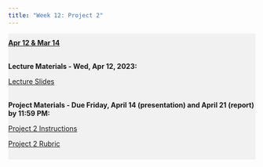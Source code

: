 ```yaml
---
title: "Week 12: Project 2"
---
```


<div style="background-color:rgba(0, 0, 0, 0.0470588); text-align:left; vertical-align: middle; padding:10px 0;">
<b><u>Apr 12 & Mar 14</u></b> <br> <br>

<b>Lecture Materials - Wed, Apr 12, 2023:</b> <br>


<a  href="/materials/unit_02/week_04/lecture_02_week_04.html" target="_blank">Lecture Slides</a> <br> <br>




<b>Project Materials - Due Friday, April 14 (presentation) and April 21 (report) by 11:59 PM:</b> <br>

<a  href="/materials/unit_02/week_04/project_2.html" target="_blank">Project 2 Instructions</a> <br> 

<a  href="/materials/unit_02/week_04/project_2_rubric.html" target="_blank">Project 2 Rubric</a> <br> 



</div>

<br> 
